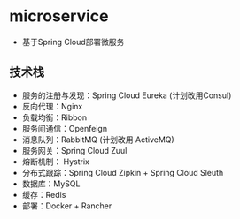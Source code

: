 # microservice
- 基于Spring Cloud部署微服务

## 技术栈
- 服务的注册与发现：Spring Cloud Eureka (计划改用Consul)
- 反向代理：Nginx
- 负载均衡：Ribbon
- 服务间通信：Openfeign
- 消息队列：RabbitMQ (计划改用 ActiveMQ)
- 服务网关：Spring Cloud Zuul
- 熔断机制： Hystrix
- 分布式跟踪：Spring Cloud Zipkin + Spring Cloud Sleuth
- 数据库：MySQL
- 缓存：Redis
- 部署：Docker + Rancher
